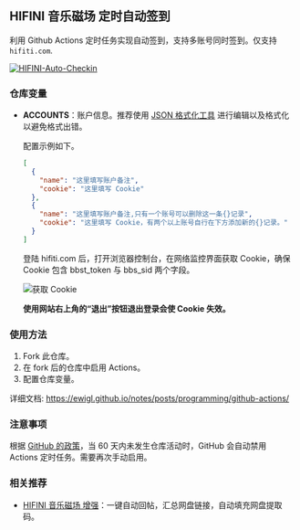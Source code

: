 ## HIFINI 音乐磁场 定时自动签到

利用 Github Actions 定时任务实现自动签到，支持多账号同时签到。仅支持 `hifiti.com`.

[![HIFINI-Auto-Checkin](https://github.com/ewigl/hifini-auto-checkin/actions/workflows/Checkin.yml/badge.svg)](https://github.com/ewigl/hifini-auto-checkin/actions/workflows/Checkin.yml)

### 仓库变量

- **ACCOUNTS**：账户信息。推荐使用 [JSON 格式化工具](https://jsoneditoronline.org/) 进行编辑以及格式化以避免格式出错。

  配置示例如下。

  ```json
  [
    {
      "name": "这里填写账户备注",
      "cookie": "这里填写 Cookie"
    },
    {
      "name": "这里填写账户备注,只有一个账号可以删除这一条{}记录",
      "cookie": "这里填写 Cookie，有两个以上账号自行在下方添加新的{}记录。"
    }
  ]
  ```

  登陆 hifiti.com 后，打开浏览器控制台，在网络监控界面获取 Cookie，确保 Cookie 包含 bbst_token 与 bbs_sid 两个字段。

  ![获取 Cookie](https://raw.githubusercontent.com/ewigl/hifini-auto-checkin/main/imgs/001.png)

  **使用网站右上角的“退出”按钮退出登录会使 Cookie 失效。**

### 使用方法

1. Fork 此仓库。
2. 在 fork 后的仓库中启用 Actions。
3. 配置仓库变量。

详细文档: https://ewigl.github.io/notes/posts/programming/github-actions/

### 注意事项

根据 [GitHub 的政策](https://docs.github.com/zh/actions/managing-workflow-runs-and-deployments/managing-workflow-runs/disabling-and-enabling-a-workflow?tool=webui)，当 60 天内未发生仓库活动时，GitHub 会自动禁用 Actions 定时任务。需要再次手动启用。

### 相关推荐

- [HIFINI 音乐磁场 增强](https://github.com/ewigl/hifini-enhanced)：一键自动回帖，汇总网盘链接，自动填充网盘提取码。
